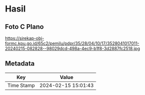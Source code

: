 # Hasil

## Foto C Plano

https://sirekap-obj-formc.kpu.go.id/65c2/pemilu/pdpr/35/28/04/10/17/3528041017011-20240215-082828--98029dcd-498a-4ec9-b1f8-3d2887fc2518.jpg


## Metadata

| Key        | Value               |
| ---------- | ------------------- |
| Time Stamp | 2024-02-15 15:01:43 |



